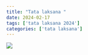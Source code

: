 ```yaml
---
title: "Tata laksana "
date: 2024-02-17
tags: ['tata laksana 2024']
categories: ['tata laksana']
---
```


![](/img/tata17feb24.avif)